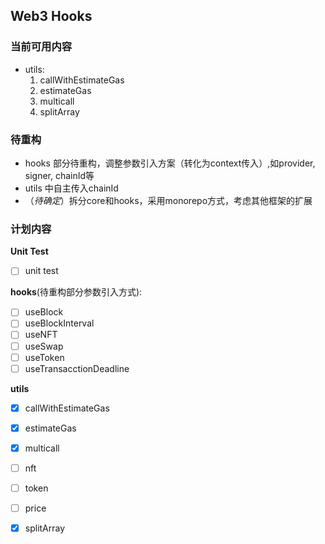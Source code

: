 ## Web3 Hooks

### 当前可用内容
 - utils: 
    1. callWithEstimateGas
    2. estimateGas
    3. multicall
    4. splitArray

### 待重构
 - hooks 部分待重构，调整参数引入方案（转化为context传入）,如provider, signer, chainId等
 - utils 中自主传入chainId
 - （*待确定*）拆分core和hooks，采用monorepo方式，考虑其他框架的扩展

### 计划内容

**Unit Test**
- [ ] unit test

**hooks**(待重构部分参数引入方式):
- [ ] useBlock
- [ ] useBlockInterval
- [ ] useNFT
- [ ] useSwap
- [ ] useToken
- [ ] useTransacctionDeadline

**utils**
 - [x] callWithEstimateGas
 - [x] estimateGas
 - [x] multicall
 - [ ] nft
 - [ ] token
 - [ ] price
 - [x] splitArray

